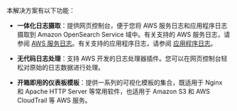 本解决方案有以下功能：

- **一体化日志摄取**：提供网页控制台，便于您将 AWS 服务日志和应用程序日志摄取到 Amazon OpenSearch Service 域中。有关支持的 AWS 服务日志，请参阅 [AWS 服务日志](../aws-services/index.md)。有关支持的应用程序日志，请参阅 [应用程序日志](../applications/index.md)。

- **无代码日志处理**：支持 AWS 开发的日志处理器插件。您可以在网页控制台轻松对原始的日志数据进行处理。

- **开箱即用的仪表板模板**：提供一系列的可视化模板的集合，既适用于 Nginx 和 Apache HTTP Server 等常用软件，也适用于 Amazon S3 和 AWS CloudTrail 等 AWS 服务。
